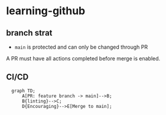 # learning-github

## branch strat

- `main` is protected and can only be changed through PR

A PR must have all actions completed before merge is enabled.

## CI/CD

```mermaid
  graph TD;
      A[PR: feature branch -> main]-->B;
      B{linting}-->C;
      D{Encouraging}-->E[Merge to main];
```
